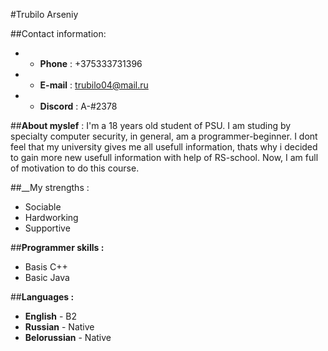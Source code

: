 #Trubilo Arseniy 

##Contact information:
- * __Phone__ : +375333731396
- * __E-mail__ : trubilo04@mail.ru
- * __Discord__ : A-#2378

##__About myslef__ :
I'm a 18 years old student of PSU. I am studing by specialty computer security, in general, am a programmer-beginner.
I dont feel that my university gives me all usefull information, thats why i decided to gain more new usefull information with help of RS-school.
Now, I am full of motivation to do this course.

##__My strengths :
* Sociable
* Hardworking
* Supportive

##__Programmer skills :__ 
* Basis C++
* Basic Java

##__Languages :__ 
* __English__ - B2
* __Russian__ - Native
* __Belorussian__ - Native
